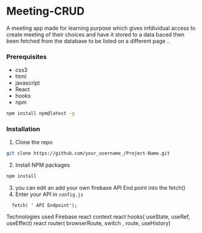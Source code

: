 # Meeting-CRUD
A meeting app made for learning purpose which gives infdividual access to create meeting of their choices and have it stored to a data baced then been fetched from the database to be listed on a different page .. 

### Prerequisites
* css3
* html
* javascript
* React 
* hooks
* npm
```sh
npm install npm@latest -g
```

### Installation

1. Clone the repo
```sh
git clone https://github.com/your_username_/Project-Name.git
```
2. Install NPM packages
```sh
npm install
```
3. you can edit an add your own firebase API End point into the fetch()
4. Enter your API in `config.js`
```JS
  fetch( ' API Endpoint');
```


Technologies used 
Firebase
react
context
react hooks( useState, useRef, useEffect)
react router( browserRoute, switch , route, useHistory)
